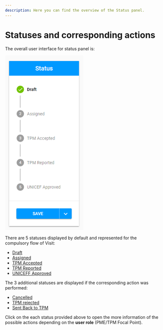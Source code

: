 ```yaml
---
description: Here you can find the overview of the Status panel.
---
```


# Statuses and corresponding actions

The overall user interface for status panel is: 

![Status panel: overall UI](../../../.gitbook/assets/66.png)

There are 5 statuses displayed by default and represented for the compulsory flow of Visit: 

* [Draft](draft.md)
* [Assigned](assigned.md)
* [TPM Accepted](tpm-accepted.md)
* [TPM Reported](tpm-reported.md)
* [UNICEFF Approved](unicef-approved.md)

The 3 additional statuses are displayed if the corresponding action was performed:

* [Cancelled](cancelled.md)
* [TPM rejected](tpm-rejected.md)
* [Sent Back to TPM](sent-back-to-tpm.md)

Click on the each status provided above to open the more information of the possible actions depending on the **user role** \(PME/TPM Focal Point\). 



 



